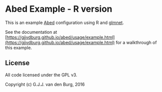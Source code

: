 Abed Example - R version
========================

This is an example [Abed](https://github.com/GjjvdBurg/abed) configuration 
using R and 
[glmnet](https://cran.r-project.org/web/packages/glmnet/index.html).

See the documentation at 
[https://gjjvdburg.github.io/abed/usage/example.html](https://gjjvdburg.github.io/abed/usage/example.html) 
for a walkthrough of this example.

## License
All code licensed under the GPL v3.

Copyright (c) G.J.J. van den Burg, 2016
